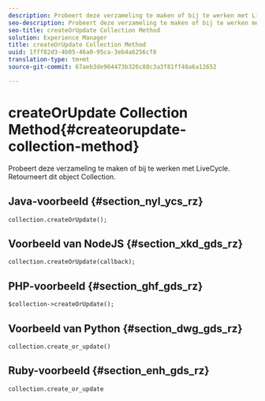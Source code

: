 ```yaml
---
description: Probeert deze verzameling te maken of bij te werken met LiveCycle. Retourneert dit object Collection.
seo-description: Probeert deze verzameling te maken of bij te werken met LiveCycle. Retourneert dit object Collection.
seo-title: createOrUpdate Collection Method
solution: Experience Manager
title: createOrUpdate Collection Method
uuid: 1fff82d3-4b05-46a0-95ca-3eb4a6256cf8
translation-type: tm+mt
source-git-commit: 67aeb3de964473b326c88c3a3f81ff48a6a12652

---
```



# createOrUpdate Collection Method{#createorupdate-collection-method}

Probeert deze verzameling te maken of bij te werken met LiveCycle. Retourneert dit object Collection.

## Java-voorbeeld {#section_nyl_ycs_rz}

```
collection.createOrUpdate(); 
```

## Voorbeeld van NodeJS {#section_xkd_gds_rz}

```
collection.createOrUpdate(callback); 
```

## PHP-voorbeeld {#section_ghf_gds_rz}

```
$collection->createOrUpdate();
```

## Voorbeeld van Python {#section_dwg_gds_rz}

```
collection.create_or_update() 
```

## Ruby-voorbeeld {#section_enh_gds_rz}

```
collection.create_or_update 
```

